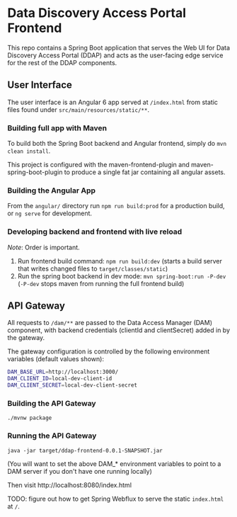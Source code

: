 # Data Discovery Access Portal Frontend

This repo contains a Spring Boot application that serves the Web UI for
Data Discovery Access Portal (DDAP) and acts as the user-facing edge
service for the rest of the DDAP components.

## User Interface

The user interface is an Angular 6 app served at `/index.html` from static files found
under `src/main/resources/static/**`.


### Building full app with Maven

To build both the Spring Boot backend and Angular frontend, simply do `mvn clean install`.

This project is configured with the maven-frontend-plugin and maven-spring-boot-plugin to produce a single
fat jar containing all angular assets.

### Building the Angular App

From the `angular/` directory run `npm run build:prod` for a production build, or `ng serve` for development.

### Developing backend and frontend with live reload

_Note_: Order is important.

1. Run frontend build command: `npm run build:dev` (starts a build server that writes changed files to `target/classes/static`)
2. Run the spring boot backend in dev mode: `mvn spring-boot:run -P-dev` (`-P-dev` stops maven from running the full frontend build)

## API Gateway

All requests to `/dam/**` are passed to the Data Access Manager (DAM) component,
with backend credentials (clientId and clientSecret) added in by the gateway.

The gateway configuration is controlled by the following environment variables
(default values shown):

```bash
DAM_BASE_URL=http://localhost:3000/
DAM_CLIENT_ID=local-dev-client-id
DAM_CLIENT_SECRET=local-dev-client-secret
```

### Building the API Gateway

```
./mvnw package
```

### Running the API Gateway

```
java -jar target/ddap-frontend-0.0.1-SNAPSHOT.jar
```

(You will want to set the above DAM_* environment variables to point to a DAM
server if you don't have one running locally)

Then visit http://localhost:8080/index.html

TODO: figure out how to get Spring Webflux to serve the static
`index.html` at `/`.
